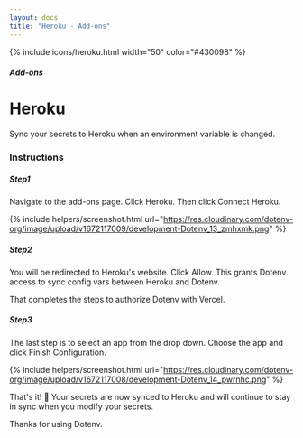 ```yaml
---
layout: docs
title: "Heroku - Add-ons"
---
```


{% include icons/heroku.html width="50" color="#430098" %}

##### Add-ons

# Heroku

Sync your secrets to Heroku when an environment variable is changed.

### Instructions

##### Step1

Navigate to the add-ons page. Click Heroku. Then click Connect Heroku.

{% include helpers/screenshot.html url="https://res.cloudinary.com/dotenv-org/image/upload/v1672117009/development-Dotenv_13_zmhxmk.png" %}

##### Step2

You will be redirected to Heroku's website. Click Allow. This grants Dotenv access to sync config vars between Heroku and Dotenv.

That completes the steps to authorize Dotenv with Vercel.

##### Step3

The last step is to select an app from the drop down. Choose the app and click Finish Configuration.

{% include helpers/screenshot.html url="https://res.cloudinary.com/dotenv-org/image/upload/v1672117008/development-Dotenv_14_pwrnhc.png" %}

That's it! 🎉 Your secrets are now synced to Heroku and will continue to stay in sync when you modify your secrets.

Thanks for using Dotenv.
